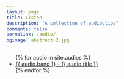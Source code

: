 ```yaml
---
layout: page
title: Listen
description: "A collection of audioclips"
comments: false
permalink: /audio/
bgimage: abstract-2.jpg
---
```

<article class="bg-white p-4 rounded">
<ul class="flat">
 {% for audio in site.audios %}
<li><a href="{{ site.url }}{{ audio.audiopath }}" class="no-barba">{{ audio.band }} - {{ audio.title }}</a></li>
{% endfor %}
</ul>
</article>
